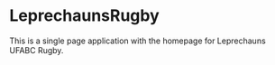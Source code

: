 # LeprechaunsRugby
This is a single page application with the homepage for Leprechauns UFABC Rugby.
